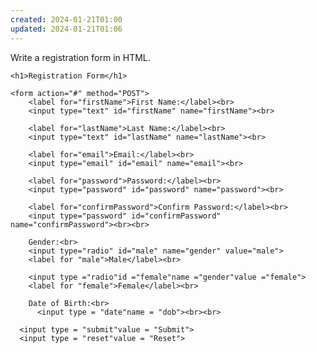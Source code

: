 ```yaml
---
created: 2024-01-21T01:00
updated: 2024-01-21T01:06
---
```

Write a registration form in HTML.<!DOCTYPE html>
<html>
<head>
	<title>Registration Form</title>
</head>
<body>

	<h1>Registration Form</h1>

	<form action="#" method="POST">
		<label for="firstName">First Name:</label><br>
  		<input type="text" id="firstName" name="firstName"><br>

  		<label for="lastName">Last Name:</label><br>
  		<input type="text" id="lastName" name="lastName"><br>

  		<label for="email">Email:</label><br>
  		<input type="email" id="email" name="email"><br>

  		<label for="password">Password:</label><br>
  		<input type="password" id="password" name="password"><br>

  		<label for="confirmPassword">Confirm Password:</label><br>
  		<input type="password" id="confirmPassword" name="confirmPassword"><br><br>

	  	Gender:<br>
	  	<input type="radio" id="male" name="gender" value="male">
	  	<label for "male">Male</label><br>

	  	<input type ="radio"id ="female"name ="gender"value ="female">
	  	<label for "female">Female</label><br>

	  	Date of Birth:<br>
	  	  <input type = "date"name = "dob"><br><br>

	  <input type = "submit"value = "Submit">
	  <input type = "reset"value = "Reset">

   </form> 
</body> 
</html> 